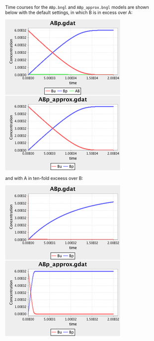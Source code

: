 Time courses for the `ABp.bngl` and `ABp_approx.bngl` models are shown below with the default settings, in which B is in excess over A:

![image1](ABp_exact_BgtA.png) ![image2](ABp_approx_BgtA.png)

and with A in ten-fold exceess over B:

![image1](ABp_exact_AgtB.png) ![image2](ABp_approx_AgtB.png)
